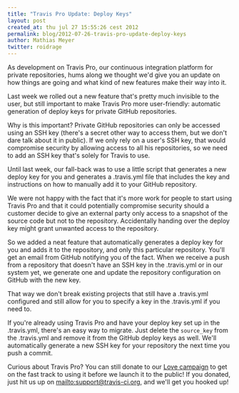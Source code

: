 ```yaml
---
title: "Travis Pro Update: Deploy Keys"
layout: post
created_at: thu jul 27 15:55:26 cest 2012
permalink: blog/2012-07-26-travis-pro-update-deploy-keys
author: Mathias Meyer
twitter: roidrage
---
```

As development on Travis Pro, our continuous integration platform for private
repositories, hums along we thought we'd give you an update on how things are
going and what kind of new features make their way into it.

Last week we rolled out a new feature that's pretty much invisible to the user,
but still important to make Travis Pro more user-friendly: automatic generation
of deploy keys for private GitHub repositories.

Why is this important? Private GitHub repositories can only be accessed using an
SSH key (there's a secret other way to access them, but we don't dare talk about
it in public). If we only rely on a user's SSH key, that would compromise
security by allowing access to all his repositories, so we need to add an SSH
key that's solely for Travis to use.

Until last week, our fall-back was to use a little script that generates a
new deploy key for you and generates a .travis.yml file that includes the key
and instructions on how to manually add it to your GitHub repository.

We were not happy with the fact that it's more work for people to start using
Travis Pro and that it could potentially compromise security should a customer
decide to give an external party only access to a snapshot of the source code
but not to the repository. Accidentally handing over the deploy key might grant
unwanted access to the repository.

So we added a neat feature that automatically generates a deploy key for you and
adds it to the repository, and only this particular repository. You'll get an
email from GitHub notifying you of the fact. When we receive a push from a
repository that doesn't have an SSH key in the .travis.yml or in our system yet,
we generate one and update the repository configuration on GitHub with the new
key.

That way we don't break existing projects that still have a .travis.yml
configured and still allow for you to specify a key in the .travis.yml if you
need to.

If you're already using Travis Pro and have your deploy key set up in the
.travis.yml, there's an easy way to migrate. Just delete the `source_key` from
the .travis.yml and remove it from the GitHub deploy keys as well. We'll
automatically generate a new SSH key for your repository the next time you push
a commit.

Curious about Travis Pro? You can still donate to our [Love
campaign](http://love.travis-ci.org) to get on the fast track to using it before
we launch it to the public! If you donated, just hit us up on
<mailto:support@travis-ci.org>, and we'll get you hooked up!
